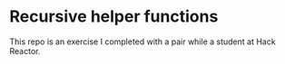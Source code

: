 # Recursive helper functions
This repo is an exercise I completed with a pair while a student at Hack Reactor.
